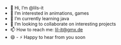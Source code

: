 - 👋 Hi, I’m @lils-it
- 👀 I’m interested in animations, games 
- 🌱 I’m currently learning java
- 💞️ I’m looking to collaborate on interesting projects
- 📫 How to reach me: lil-it@gmx.de
- 😄 - ⚡ Happy to hear from you soon

<!---
lils-it/lils-it is a ✨ special ✨ repository because its `README.md` (this file) appears on your GitHub profile.
You can click the Preview link to take a look at your changes.
--->
